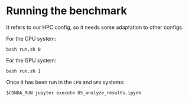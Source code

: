 # Running the benchmark

It refers to our HPC config, so it needs some adaptation to other configs.

For the CPU system:
```
bash run.sh 0
```

For the GPU system:
```
bash run.sh 1
```


Once it has been run in the `CPU` and `GPU` systems:
```
$CONDA_RUN jupyter execute 05_analyze_results.ipynb
```
